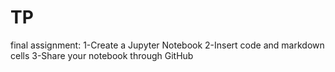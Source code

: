 # TP 
final assignment:
1-Create a Jupyter Notebook
2-Insert code and markdown cells
3-Share your notebook through GitHub

